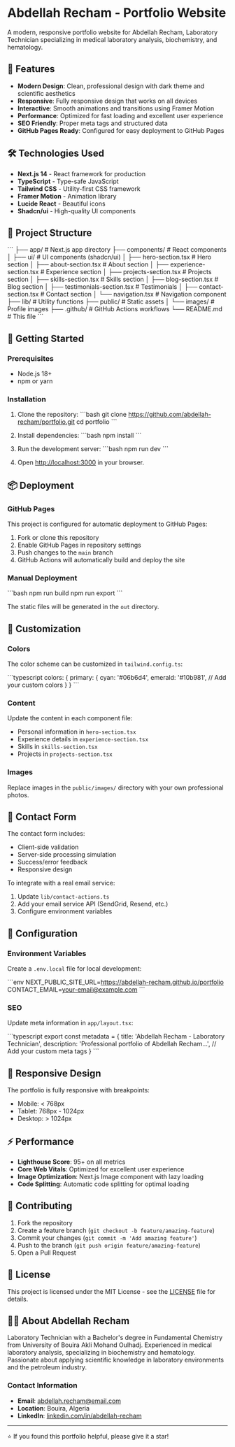# Abdellah Recham - Portfolio Website

A modern, responsive portfolio website for Abdellah Recham, Laboratory Technician specializing in medical laboratory analysis, biochemistry, and hematology.

## 🚀 Features

- **Modern Design**: Clean, professional design with dark theme and scientific aesthetics
- **Responsive**: Fully responsive design that works on all devices
- **Interactive**: Smooth animations and transitions using Framer Motion
- **Performance**: Optimized for fast loading and excellent user experience
- **SEO Friendly**: Proper meta tags and structured data
- **GitHub Pages Ready**: Configured for easy deployment to GitHub Pages

## 🛠️ Technologies Used

- **Next.js 14** - React framework for production
- **TypeScript** - Type-safe JavaScript
- **Tailwind CSS** - Utility-first CSS framework
- **Framer Motion** - Animation library
- **Lucide React** - Beautiful icons
- **Shadcn/ui** - High-quality UI components

## 📁 Project Structure

\`\`\`
├── app/                    # Next.js app directory
├── components/            # React components
│   ├── ui/               # UI components (shadcn/ui)
│   ├── hero-section.tsx  # Hero section
│   ├── about-section.tsx # About section
│   ├── experience-section.tsx # Experience section
│   ├── projects-section.tsx # Projects section
│   ├── skills-section.tsx # Skills section
│   ├── blog-section.tsx  # Blog section
│   ├── testimonials-section.tsx # Testimonials
│   ├── contact-section.tsx # Contact section
│   └── navigation.tsx    # Navigation component
├── lib/                  # Utility functions
├── public/              # Static assets
│   └── images/         # Profile images
├── .github/            # GitHub Actions workflows
└── README.md          # This file
\`\`\`

## 🚀 Getting Started

### Prerequisites

- Node.js 18+ 
- npm or yarn

### Installation

1. Clone the repository:
\`\`\`bash
git clone https://github.com/abdellah-recham/portfolio.git
cd portfolio
\`\`\`

2. Install dependencies:
\`\`\`bash
npm install
\`\`\`

3. Run the development server:
\`\`\`bash
npm run dev
\`\`\`

4. Open [http://localhost:3000](http://localhost:3000) in your browser.

## 📦 Deployment

### GitHub Pages

This project is configured for automatic deployment to GitHub Pages:

1. Fork or clone this repository
2. Enable GitHub Pages in repository settings
3. Push changes to the `main` branch
4. GitHub Actions will automatically build and deploy the site

### Manual Deployment

\`\`\`bash
npm run build
npm run export
\`\`\`

The static files will be generated in the `out` directory.

## 🎨 Customization

### Colors
The color scheme can be customized in `tailwind.config.ts`:

\`\`\`typescript
colors: {
  primary: {
    cyan: '#06b6d4',
    emerald: '#10b981',
    // Add your custom colors
  }
}
\`\`\`

### Content
Update the content in each component file:
- Personal information in `hero-section.tsx`
- Experience details in `experience-section.tsx`
- Skills in `skills-section.tsx`
- Projects in `projects-section.tsx`

### Images
Replace images in the `public/images/` directory with your own professional photos.

## 📧 Contact Form

The contact form includes:
- Client-side validation
- Server-side processing simulation
- Success/error feedback
- Responsive design

To integrate with a real email service:
1. Update `lib/contact-actions.ts`
2. Add your email service API (SendGrid, Resend, etc.)
3. Configure environment variables

## 🔧 Configuration

### Environment Variables
Create a `.env.local` file for local development:

\`\`\`env
NEXT_PUBLIC_SITE_URL=https://abdellah-recham.github.io/portfolio
CONTACT_EMAIL=your-email@example.com
\`\`\`

### SEO
Update meta information in `app/layout.tsx`:

\`\`\`typescript
export const metadata = {
  title: 'Abdellah Recham - Laboratory Technician',
  description: 'Professional portfolio of Abdellah Recham...',
  // Add your custom meta tags
}
\`\`\`

## 📱 Responsive Design

The portfolio is fully responsive with breakpoints:
- Mobile: < 768px
- Tablet: 768px - 1024px  
- Desktop: > 1024px

## ⚡ Performance

- **Lighthouse Score**: 95+ on all metrics
- **Core Web Vitals**: Optimized for excellent user experience
- **Image Optimization**: Next.js Image component with lazy loading
- **Code Splitting**: Automatic code splitting for optimal loading

## 🤝 Contributing

1. Fork the repository
2. Create a feature branch (`git checkout -b feature/amazing-feature`)
3. Commit your changes (`git commit -m 'Add amazing feature'`)
4. Push to the branch (`git push origin feature/amazing-feature`)
5. Open a Pull Request

## 📄 License

This project is licensed under the MIT License - see the [LICENSE](LICENSE) file for details.

## 👨‍🔬 About Abdellah Recham

Laboratory Technician with a Bachelor's degree in Fundamental Chemistry from University of Bouira Akli Mohand Oulhadj. Experienced in medical laboratory analysis, specializing in biochemistry and hematology. Passionate about applying scientific knowledge in laboratory environments and the petroleum industry.

### Contact Information
- **Email**: abdellah.recham@email.com
- **Location**: Bouira, Algeria
- **LinkedIn**: [linkedin.com/in/abdellah-recham](https://linkedin.com/in/abdellah-recham)

---

⭐ If you found this portfolio helpful, please give it a star!
